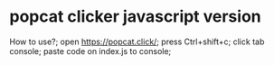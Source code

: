 # popcat clicker javascript version
How to use?;
open https://popcat.click/;
press Ctrl+shift+c;
click tab console;
paste code on index.js to console;